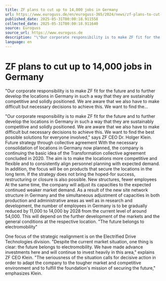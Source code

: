 ```yaml
---
title: ZF plans to cut up to 14,000 jobs in Germany
url: https://www.euroguss.de/en/euroguss-365/2024/news/zf-plans-to-cut-up-to-14000-jobs-in-germany
published_date: 2025-05-31T00:00:18.911558
collected_date: 2025-05-31T00:00:18.911640
source: Euroguss
source_url: https://www.euroguss.de
description: "\"Our corporate responsibility is to make ZF fit for the future and to further develop the locations in Germany in such a way that they are sustainably competitive and solidly positioned. We are aware that we also have to make difficult but necessary decisions to achieve this. We want to find the..."
language: en
---
```


# ZF plans to cut up to 14,000 jobs in Germany

"Our corporate responsibility is to make ZF fit for the future and to further develop the locations in Germany in such a way that they are sustainably competitive and solidly positioned. We are aware that we also have to make difficult but necessary decisions to achieve this. We want to find the...

"Our corporate responsibility is to make ZF fit for the future and to further develop the locations in Germany in such a way that they are sustainably competitive and solidly positioned. We are aware that we also have to make difficult but necessary decisions to achieve this. We want to find the best possible solutions for everyone involved," says ZF CEO Dr. Holger Klein.
 Future strategy through collective agreement 
With the necessary consolidation of locations in Germany now planned, the company is continuing the basic idea of the Transformation collective agreement concluded in 2020. The aim is to make the locations more competitive and flexible and to consistently align personnel planning with expected demand. In addition, the focus will be on products that secure the locations in the long term. If the strategy does not bring the hoped-for success, restructuring or closure is also possible.
 New structures, fewer employees 
At the same time, the company will adjust its capacities to the expected continued weaker market demand. As a result of the new site network structure in Germany and the simultaneous adjustment of capacities in both production and administrative areas as well as in research and development, the number of employees in Germany is to be gradually reduced by 11,000 to 14,000 by 2028 from the current level of around 54,000. This will depend on the further development of the markets and the general conditions at the respective location.
 "The future belongs to electromobility" 
 
One focus of the strategic realignment is on the Electrified Drive Technologies division. "Despite the current market situation, one thing is clear: the future belongs to electromobility. We have made advance investments here and will continue to invest heavily in this area," explains ZF CEO Klein. "The seriousness of the situation calls for decisive action in order to adapt the company to the tougher market and competitive environment and to fulfill the foundation's mission of securing the future," emphasizes Klein.